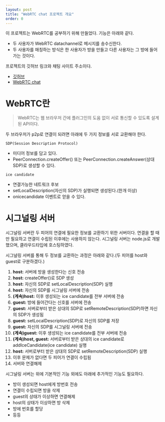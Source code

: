 ```yaml
---
layout: post
title: "WebRTC chat 프로젝트 개요"
order: 0
---
```


이 프로젝트는 WebRTC를 공부하기 위해 만들었다. 기능은 아래와 같다.
* 두 사용자가 WebRTC datachannel로 메시지를 송수신한다.
* 두 사용자를 매칭하는 방식은 한 사용자가 방을 만들고 다른 사용자는 그 방에 들어가는 것이다.

프로젝트의 깃허브 링크와 채팅 사이트 주소이다.
* [깃허브](https://github.com/ijun17/WebRTC-chat)
* [WebRTC chat](https://ijun17.github.io/WebRTC-chat) 

# WebRTC란

> WebRTC는 웹 브라우저 간에 플러그인의 도움 없이 서로 통신할 수 있도록 설계된 API이다. 

두 브라우저가 p2p로 연결이 되려면 아래에 두 가지 정보를 서로 교환해야 한다.

`SDP(Session Description Protocol)`
* 미디어 정보를 담고 있다.
* PeerConnection.createOffer() 또는 PeerConnection.createAnswer(상대 SDP)로 생성할 수 있다.

`ice candidate`
* 연결가능한 네트워크 후보
* setLocalDescription(자신의 SDP)가 실행되면 생성된다.(한개 이상)
* onicecandidate 이벤트로 얻을 수 있다.


# 시그널링 서버

시그널링 서버란 두 피어의 연결에 필요한 정보를 교환하기 위한 서버이다. 연결을 할 때만 필요하고 연결이 수립된 이후에는 사용하지 않는다. 시그널링 서버는 node.js로 개발했으며, 클라우드타입에 호스팅하였다.

시그널링 서버를 통해 두 정보를 교환하는 과정은 아래와 같다.(두 피어를 host와 guest로 구분하겠다.)
1. **host:** 서버에 방을 생성한다는 신호 전송
1. **host:** createOffer()로 SDP 생성
1. **host:** 자신의 SDP로 setLocalDescription(SDP) 실행
1. **host:** 자신의 SDP를 시그널링 서버에 전송
1. **(계속)host:** 이후 생성되는 ice candidate를 전부 서버에 전송
1. **guest:** 방에 들어간다는 신호를 서버에 전송
1. **guest:** 서버로부터 받은 상대의 SDP로 setRemoteDescription(SDP)하면 자신의 SDP가 생성됨
1. **guest:** setLocalDescription(SDP)로 자신의 SDP를 저장
1. **guest:** 자신의 SDP를 시그널링 서버에 전송
1. **(계속)guest:** 이후 생성되는 ice candidate를 전부 서버에 전송
1. **(계속)host, guest:** 서버로부터 받은 상대의 ice candidate로 addIceCandidate(ice candidate) 실행
1. **host:** 서버로부터 받은 상대의 SDP로 setRemoteDescription(SDP) 실행
1. 이후 문제가 없다면 두 피어가 연결이 수립됨
1. 서버와 연결해제 

시그널링 서버는 위에 기본적인 기능 외에도 아래에 추가적인 기능도 필요하다.
* 방이 생성되면 host에게 방번호 전송
* 연결이 수립되면 방을 삭제
* guest의 상태가 이상하면 연결해제
* host의 상태가 이상하면 방 삭제
* 방에 번호를 할당
* 등등 
